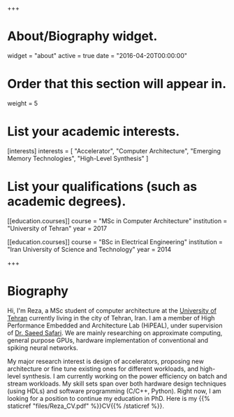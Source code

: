 +++
# About/Biography widget.
widget = "about"
active = true
date = "2016-04-20T00:00:00"

# Order that this section will appear in.
weight = 5

# List your academic interests.
[interests]
  interests = [
    "Accelerator",
    "Computer Architecture",
    "Emerging Memory Technologies",
    "High-Level Synthesis"
  ]

# List your qualifications (such as academic degrees).
[[education.courses]]
  course = "MSc in Computer Architecture"
  institution = "University of Tehran"
  year = 2017

[[education.courses]]
  course = "BSc in Electrical Engineering"
  institution = "Iran University of Science and Technology"
  year = 2014
 
+++

# Biography

Hi, I'm Reza, a MSc student of computer architecture at the [University of Tehran](http://ut.ac.ir/en) currently living in the city of Tehran, Iran. I am a member of High Performance Embedded and Architecture Lab (HiPEAL), under supervision of [Dr. Saeed Safari](http://ece.ut.ac.ir/en/~saeed). We are mainly researching on approximate computing, general purpose GPUs, hardware implementation of conventional and spiking neural networks.

My major research interest is design of accelerators, proposing new architecture or fine tune existing ones for different workloads, and high-level synthesis. I am currently working on the power efficiency on batch and stream workloads. My skill sets span over both hardware design techniques (using HDLs) and software programming (C/C++, Python). Right now, I am looking for a position to continue my education in PhD. Here is my {{% staticref "files/Reza_CV.pdf" %}}CV{{% /staticref %}}.